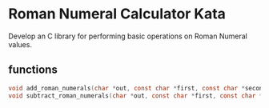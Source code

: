 # Roman Numeral Calculator Kata

Develop an C library for performing basic operations on Roman Numeral values.

## functions

```c 
void add_roman_numerals(char *out, const char *first, const char *second);
void subtract_roman_numerals(char *out, const char *first, const char *second);
```
